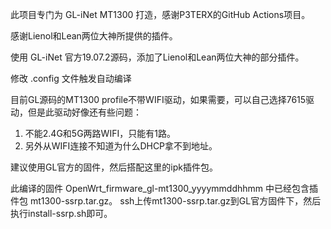 此项目专门为 GL-iNet MT1300 打造，感谢P3TERX的GitHub Actions项目。

感谢Lienol和Lean两位大神所提供的插件。

使用 GL-iNet 官方19.07.2源码，添加了Lienol和Lean两位大神的部分插件。

修改 .config 文件触发自动编译

目前GL源码的MT1300 profile不带WIFI驱动，如果需要，可以自己选择7615驱动，但是此驱动好像还有些问题：
1. 不能2.4G和5G两路WIFI，只能有1路。
2. 另外从WIFI连接不知道为什么DHCP拿不到地址。

建议使用GL官方的固件，然后搭配这里的ipk插件包。

此编译的固件 OpenWrt_firmware_gl-mt1300_yyyymmddhhmm 中已经包含插件包 mt1300-ssrp.tar.gz。
ssh上传mt1300-ssrp.tar.gz到GL官方固件下，然后执行install-ssrp.sh即可。
